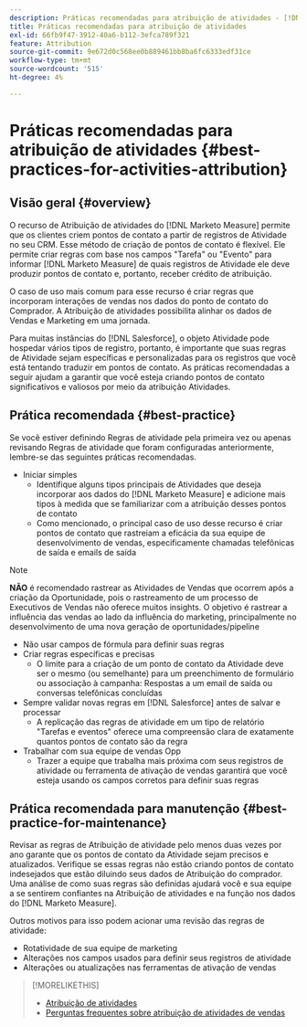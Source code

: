 ```yaml
---
description: Práticas recomendadas para atribuição de atividades - [!DNL Marketo Measure]
title: Práticas recomendadas para atribuição de atividades
exl-id: 66fb9f47-3912-40a6-b112-3efca789f321
feature: Attribution
source-git-commit: 9e672d0c568ee0b889461bb8ba6fc6333edf31ce
workflow-type: tm+mt
source-wordcount: '515'
ht-degree: 4%

---
```


# Práticas recomendadas para atribuição de atividades {#best-practices-for-activities-attribution}

## Visão geral {#overview}

O recurso de Atribuição de atividades do [!DNL Marketo Measure] permite que os clientes criem pontos de contato a partir de registros de Atividade no seu CRM. Esse método de criação de pontos de contato é flexível. Ele permite criar regras com base nos campos &quot;Tarefa&quot; ou &quot;Evento&quot; para informar [!DNL Marketo Measure] de quais registros de Atividade ele deve produzir pontos de contato e, portanto, receber crédito de atribuição.

O caso de uso mais comum para esse recurso é criar regras que incorporam interações de vendas nos dados do ponto de contato do Comprador. A Atribuição de atividades possibilita alinhar os dados de Vendas e Marketing em uma jornada.

Para muitas instâncias do [!DNL Salesforce], o objeto Atividade pode hospedar vários tipos de registro, portanto, é importante que suas regras de Atividade sejam específicas e personalizadas para os registros que você está tentando traduzir em pontos de contato. As práticas recomendadas a seguir ajudam a garantir que você esteja criando pontos de contato significativos e valiosos por meio da atribuição Atividades.

## Prática recomendada {#best-practice}

Se você estiver definindo Regras de atividade pela primeira vez ou apenas revisando Regras de atividade que foram configuradas anteriormente, lembre-se das seguintes práticas recomendadas.

* Iniciar simples
   * Identifique alguns tipos principais de Atividades que deseja incorporar aos dados do [!DNL Marketo Measure] e adicione mais tipos à medida que se familiarizar com a atribuição desses pontos de contato
   * Como mencionado, o principal caso de uso desse recurso é criar pontos de contato que rastreiam a eficácia da sua equipe de desenvolvimento de vendas, especificamente chamadas telefônicas de saída e emails de saída

>[!NOTE]
>
>**NÃO** é recomendado rastrear as Atividades de Vendas que ocorrem após a criação da Oportunidade, pois o rastreamento de um processo de Executivos de Vendas não oferece muitos insights. O objetivo é rastrear a influência das vendas ao lado da influência do marketing, principalmente no desenvolvimento de uma nova geração de oportunidades/pipeline

* Não usar campos de fórmula para definir suas regras
* Criar regras específicas e precisas
   * O limite para a criação de um ponto de contato da Atividade deve ser o mesmo (ou semelhante) para um preenchimento de formulário ou associação à campanha: Respostas a um email de saída ou conversas telefônicas concluídas
* Sempre validar novas regras em [!DNL Salesforce] antes de salvar e processar
   * A replicação das regras de atividade em um tipo de relatório &quot;Tarefas e eventos&quot; oferece uma compreensão clara de exatamente quantos pontos de contato são da regra
* Trabalhar com sua equipe de vendas Opp
   * Trazer a equipe que trabalha mais próxima com seus registros de atividade ou ferramenta de ativação de vendas garantirá que você esteja usando os campos corretos para definir suas regras

## Prática recomendada para manutenção {#best-practice-for-maintenance}

Revisar as regras de Atribuição de atividade pelo menos duas vezes por ano garante que os pontos de contato da Atividade sejam precisos e atualizados. Verifique se essas regras não estão criando pontos de contato indesejados que estão diluindo seus dados de Atribuição do comprador. Uma análise de como suas regras são definidas ajudará você e sua equipe a se sentirem confiantes na Atribuição de atividades e na função nos dados do [!DNL Marketo Measure].

Outros motivos para isso podem acionar uma revisão das regras de atividade:

* Rotatividade de sua equipe de marketing
* Alterações nos campos usados para definir seus registros de atividade
* Alterações ou atualizações nas ferramentas de ativação de vendas

>[!MORELIKETHIS]
>
>* [Atribuição de atividades](/help/advanced-marketo-measure-features/activities-attribution/salesforce-activities-attribution.md)
>* [Perguntas frequentes sobre atribuição de atividades de vendas](/help/advanced-marketo-measure-features/activities-attribution/activities-attribution-faq.md)
